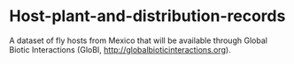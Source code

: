 # Host-plant-and-distribution-records
A dataset of fly hosts from Mexico that will be available through Global Biotic Interactions (GloBI, http://globalbioticinteractions.org).
